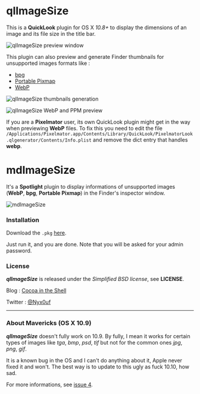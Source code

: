 # qlImageSize

This is a **QuickLook** plugin for OS X *10.8+* to display the dimensions of an image and its file size in the title bar.

![qlImageSize preview window](http://static.whine.fr/images/2014/qlimagesize4.jpg)

This plugin can also preview and generate Finder thumbnails for unsupported images formats like :

- [bpg](http://bellard.org/bpg/ "bpg")
- [Portable Pixmap](http://en.wikipedia.org/wiki/Netpbm_format "Netpbm")
- [WebP](https://developers.google.com/speed/webp/ "WebP")

![qlImageSize thumbnails generation](http://static.whine.fr/images/2014/qlimagesize3.jpg)

![qlImageSize WebP and PPM preview](http://static.whine.fr/images/2014/qlimagesize2.jpg)

If you are a **Pixelmator** user, its own QuickLook plugin might get in the way when previewing **WebP** files. To fix this you need to edit the file `/Applications/Pixelmator.app/Contents/Library/QuickLook/PixelmatorLook.qlgenerator/Contents/Info.plist` and remove the dict entry that handles **webp**.


# mdImageSize

It's a **Spotlight** plugin to display informations of unsupported images (**WebP**, **bpg**, **Portable Pixmap**) in the Finder's inspector window.

![mdImageSize](http://static.whine.fr/images/2014/mdimagesize1.jpg)


### Installation

Download the `.pkg` [here](http://repo.whine.fr/qlImageSize.pkg "qlImageSize for 10.8+").

Just run it, and you are done. Note that you will be asked for your admin password.


### License

***qlImageSize*** is released under the *Simplified BSD license*, see **LICENSE**.

Blog : [Cocoa in the Shell](http://cocoaintheshell.com "Cocoa in the Shell")

Twitter : [@Nyx0uf](https://twitter.com/Nyx0uf "Nyx0uf on Twitter")

---

### About Mavericks (OS X 10.9)

***qlImageSize*** doesn't fully work on 10.9. By fully, I mean it works for certain types of images like *tga*, *bmp*, *psd*, *tif* but not for the common ones *jpg*, *png*, *gif*.

It is a known bug in the OS and I can't do anything about it, Apple never fixed it and won't. The best way is to update to this ugly as fuck 10.10, how sad.

For more informations, see [issue 4](https://github.com/Nyx0uf/qlImageSize/issues/4 "issue 4").
